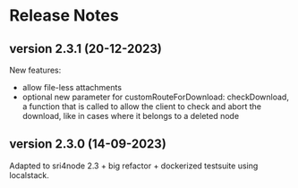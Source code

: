 # Release Notes

## version 2.3.1 (20-12-2023)
New features: 
* allow file-less attachments
* optional new parameter for customRouteForDownload: checkDownload, a function that is called to allow the client to check and abort the download, like in cases where it belongs to a deleted node
  
## version 2.3.0 (14-09-2023)
Adapted to sri4node 2.3 + big refactor + dockerized testsuite using localstack.
